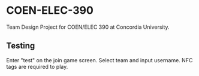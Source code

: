# COEN-ELEC-390
Team Design Project for COEN/ELEC 390 at Concordia University.


## Testing

Enter "test" on the join game screen. Select team and input username.
NFC tags are required to play.
